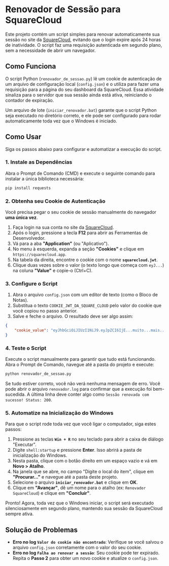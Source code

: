 # Renovador de Sessão para SquareCloud

Este projeto contém um script simples para renovar automaticamente sua sessão no site da [SquareCloud](https://squarecloud.app/), evitando que o login expire após 24 horas de inatividade. O script faz uma requisição autenticada em segundo plano, sem a necessidade de abrir um navegador.

## Como Funciona

O script Python (`renovador_de_sessao.py`) lê um cookie de autenticação de um arquivo de configuração local (`config.json`) e o utiliza para fazer uma requisição para a página do seu dashboard da SquareCloud. Essa atividade sinaliza para o servidor que sua sessão ainda está ativa, reiniciando o contador de expiração.

Um arquivo de lote (`iniciar_renovador.bat`) garante que o script Python seja executado no diretório correto, e ele pode ser configurado para rodar automaticamente toda vez que o Windows é iniciado.

## Como Usar

Siga os passos abaixo para configurar e automatizar a execução do script.

### 1. Instale as Dependências

Abra o Prompt de Comando (CMD) e execute o seguinte comando para instalar a única biblioteca necessária:

```bash
pip install requests
```

### 2. Obtenha seu Cookie de Autenticação

Você precisa pegar o seu cookie de sessão manualmente do navegador **uma única vez**.

1.  Faça login na sua conta no site da [SquareCloud](https://squarecloud.app/).
2.  Após o login, pressione a tecla **F12** para abrir as Ferramentas de Desenvolvedor.
3.  Vá para a aba **"Application"** (ou "Aplicativo").
4.  No menu à esquerda, expanda a seção **"Cookies"** e clique em `https://squarecloud.app`.
5.  Na tabela da direita, encontre o cookie com o nome **`squarecloud.jwt`**.
6.  Clique duas vezes sobre o valor (o texto longo que começa com `eyJ...`) na coluna **"Value"** e copie-o (Ctrl+C).

### 3. Configure o Script

1.  Abra o arquivo `config.json` com um editor de texto (como o Bloco de Notas).
2.  Substitua o texto `COOKIE_JWT_DA_SQUARE_CLOUD` pelo valor do cookie que você copiou no passo anterior.
3.  Salve e feche o arquivo. O resultado deve ser algo assim:

```json
{
    "cookie_value": "eyJhbGciOiJIUzI1NiJ9.eyJpZCI6IjE...muito...mais...texto...aqui...Kw"
}
```

### 4. Teste o Script

Execute o script manualmente para garantir que tudo está funcionando. Abra o Prompt de Comando, navegue até a pasta do projeto e execute:

```bash
python renovador_de_sessao.py
```

Se tudo estiver correto, você não verá nenhuma mensagem de erro. Você pode abrir o arquivo `renovador.log` para confirmar que a execução foi bem-sucedida. A última linha deve conter algo como `Sessão renovada com sucesso! Status: 200`.

### 5. Automatize na Inicialização do Windows

Para que o script rode toda vez que você ligar o computador, siga estes passos:

1.  Pressione as teclas **`Win + R`** no seu teclado para abrir a caixa de diálogo "Executar".
2.  Digite `shell:startup` e pressione **Enter**. Isso abrirá a pasta de inicialização do Windows.
3.  Nesta pasta, clique com o botão direito em um espaço vazio e vá em **Novo > Atalho**.
4.  Na janela que se abre, no campo "Digite o local do item", clique em **"Procurar..."** e navegue até a pasta deste projeto.
5.  Selecione o arquivo **`iniciar_renovador.bat`** e clique em **OK**.
6.  Clique em **"Avançar"**, dê um nome para o atalho (ex: `Renovador SquareCloud`) e clique em **"Concluir"**.

Pronto! Agora, toda vez que o Windows iniciar, o script será executado silenciosamente em segundo plano, mantendo sua sessão da SquareCloud sempre ativa.

## Solução de Problemas

- **Erro no log `Valor do cookie não encontrado`**: Verifique se você salvou o arquivo `config.json` corretamente com o valor do seu cookie.
- **Erro no log `Falha ao renovar a sessão`**: Seu cookie pode ter expirado. Repita o **Passo 2** para obter um novo cookie e atualize o `config.json`.
